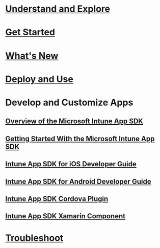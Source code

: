 # [Understand and Explore](/intune/understand-explore/introduction-to-microsoft-intune)
# [Get Started](/intune/get-started/what-to-know-before-you-start-microsoft-intune)
# [What's New](/intune/whats-new/whats-new-in-microsoft-intune)
# [Deploy and Use](/intune/deploy-use/overview-of-device-and-app-lifecycles-in-microsoft-intune)
# Develop and Customize Apps
## [Overview of the Microsoft Intune App SDK](intune-app-sdk.md)
## [Getting Started With the Microsoft Intune App SDK](intune-app-sdk-get-started.md)
## [Intune App SDK for iOS Developer Guide](intune-app-sdk-ios.md)
## [Intune App SDK for Android Developer Guide](intune-app-sdk-android.md)
## [Intune App SDK Cordova Plugin](intune-app-sdk-cordova.md)
## [Intune App SDK Xamarin Component](intune-app-sdk-xamarin.md)
# [Troubleshoot](/intune/troubleshoot/how-to-get-support-for-microsoft-intune)
